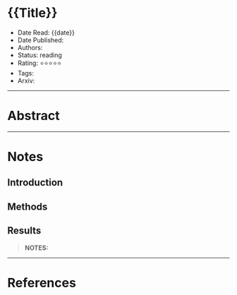 # {{Title}}

- Date Read: {{date}}
- Date Published:
- Authors: 
- Status: reading
- Rating: ⭐️⭐️⭐️⭐️⭐️ 
- Tags:
- Arxiv: 

---
# Abstract


---
# Notes
## Introduction

## Methods

## Results

> **NOTES:**

---
# References